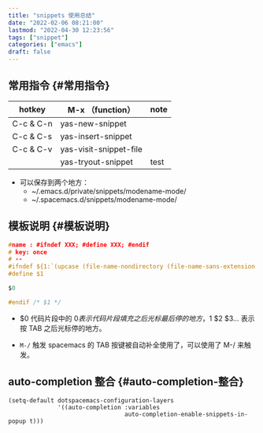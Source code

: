 ```yaml
---
title: "snippets 使用总结"
date: "2022-02-06 08:21:00"
lastmod: "2022-04-30 12:23:56"
tags: ["snippet"]
categories: ["emacs"]
draft: false
---
```


## 常用指令 {#常用指令}

| hotkey        | M-x （function）       | note |
|---------------|----------------------|------|
| C-c &amp; C-n | yas-new-snippet        |      |
| C-c &amp; C-s | yas-insert-snippet     |      |
| C-c &amp; C-v | yas-visit-snippet-file |      |
|               | yas-tryout-snippet     | test |

-   可以保存到两个地方：
    -   ~/.emacs.d/private/snippets/modename-mode/
    -   ~/.spacemacs.d/snippets/modename-mode/


## 模板说明 {#模板说明}

```C
#name : #ifndef XXX; #define XXX; #endif
# key: once
# --
#ifndef ${1:`(upcase (file-name-nondirectory (file-name-sans-extension (or (buffer-file-name) ""))))`_H}
#define $1

$0

#endif /* $1 */
```

-   $0
    代码片段中的 $0 表示代码片段填充之后光标最后停的地方，$1 $2 $3... 表示按 TAB 之后光标停的地方。

-   `M-/` 触发
    spacemacs 的 TAB 按键被自动补全使用了，可以使用了 M-/ 来触发。


## auto-completion 整合 {#auto-completion-整合}

```emacs-lisp
(setq-default dotspacemacs-configuration-layers
              '((auto-completion :variables
                                 auto-completion-enable-snippets-in-popup t)))
```